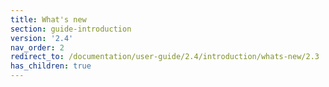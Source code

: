```yaml
---
title: What's new
section: guide-introduction
version: '2.4'
nav_order: 2
redirect_to: /documentation/user-guide/2.4/introduction/whats-new/2.3
has_children: true
---
```

